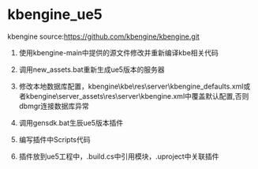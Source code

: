 # kbengine_ue5

  kbengine source:https://github.com/kbengine/kbengine.git

1. 使用kbengine-main中提供的源文件修改并重新编译kbe相关代码

2. 调用new_assets.bat重新生成ue5版本的服务器

3. 修改本地数据库配置，kbengine\kbe\res\server\kbengine_defaults.xml或者kbengine\server_assets\res\server\kbengine.xml中覆盖默认配置,否则dbmgr连接数据库异常

4. 调用gensdk.bat生辰ue5版本插件

5. 编写插件中Scripts代码

6. 插件放到ue5工程中，.build.cs中引用模块，.uproject中关联插件
